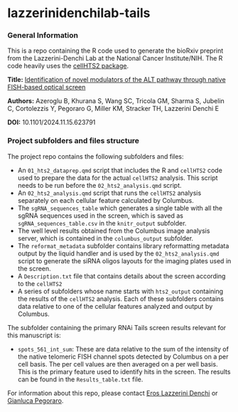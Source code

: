 # lazzerinidenchilab-tails
### General Information

This is a repo containing the R code used to generate the bioRxiv preprint from the Lazzerini-Denchi Lab at the National Cancer Institute/NIH. The R code heavily uses the [cellHTS2 package](https://bioconductor.riken.jp/packages/3.13/bioc/html/cellHTS2.html).

**Title:** [Identification of novel modulators of the ALT pathway through native FISH-based optical screen](http://biorxiv.org/lookup/doi/10.1101/2024.11.15.623791)

**Authors:** Azeroglu B, Khurana S, Wang SC, Tricola GM, Sharma S, Jubelin C, Cortolezzis Y, Pegoraro G, Miller KM, Stracker TH, Lazzerini Denchi E

**DOI:** 10.1101/2024.11.15.623791

### Project subfolders and files structure

The project repo contains the following subfolders and files:

- An `01_hts2_dataprep.qmd` script that includes the R and `cellHTS2` code used to prepare the data for the actual `cellHTS2` analysis. This script needs to be run before the `02_hts2_analysis.qmd` script.
- An `02_hts2_analysis.qmd` script that runs the `cellHTS2` analysis separately on each cellular feature calculated by Columbus.
- The `sgRNA_sequences_table` which generates a single table with all the sgRNA sequences used in the screen, which is saved as `sgRNA_sequences_table.csv` in the `knitr_output` subfolder.   
- The well level results obtained from the Columbus image analysis server, which is contained in the `columbus_output` subfolder. 
- The `reformat_metadata` subfolder contains library reformatting metadata output by the liquid handler and is used by the `02_hts2_analysis.qmd` script to generate the siRNA oligos layouts for the imaging plates used in the screen. 
- A `Description.txt` file that contains details about the screen according to the `cellHTS2`
- A series of subfolders whose name starts with `hts2_output` containing the results of the `cellHTS2` analysis. Each of these subfolders contains data relative to one of the cellular features analyzed and output by Columbus.

The subfolder containing the primary RNAi Tails screen results relevant for this manuscript is:

- `spots_561_int_sum`: These are data relative to the sum of the intensity of the native telomeric FISH channel spots detected by Columbus on a per cell basis. The per cell values are then averaged on a per well basis. This is the primary feature used to identify hits in the screen. The results can be found in the `Results_table.txt` file.

For information about this repo, please contact [Eros Lazzerini Denchi](mailto:eros.lazzerinidenchi@nih.gov) or [Gianluca Pegoraro](mailto:gianluca.pegoraro@nih.gov).
